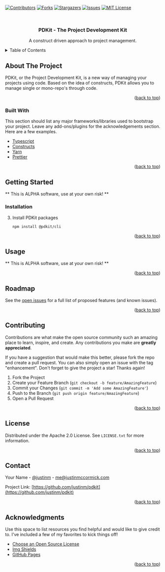 <div id="top"></div>
<!--
*** Thanks for checking out the Best-README-Template. If you have a suggestion
*** that would make this better, please fork the repo and create a pull request
*** or simply open an issue with the tag "enhancement".
*** Don't forget to give the project a star!
*** Thanks again! Now go create something AMAZING! :D
-->



<!-- PROJECT SHIELDS -->
<!--
*** I'm using markdown "reference style" links for readability.
*** Reference links are enclosed in brackets [ ] instead of parentheses ( ).
*** See the bottom of this document for the declaration of the reference variables
*** for contributors-url, forks-url, etc. This is an optional, concise syntax you may use.
*** https://www.markdownguide.org/basic-syntax/#reference-style-links
-->
[![Contributors][contributors-shield]][contributors-url]
[![Forks][forks-shield]][forks-url]
[![Stargazers][stars-shield]][stars-url]
[![Issues][issues-shield]][issues-url]
[![MIT License][license-shield]][license-url]

<!-- PROJECT LOGO -->
<br />
<div align="center">
  <h3 align="center">PDKit - The Project Development Kit</h3>
  <p align="center">
    A construct driven approach to project management.
  </p>
</div>

<!-- TABLE OF CONTENTS -->
<details>
  <summary>Table of Contents</summary>
  <ol>
    <li>
      <a href="#about-the-project">About The Project</a>
      <ul>
        <li><a href="#built-with">Built With</a></li>
      </ul>
    </li>
    <li>
      <a href="#getting-started">Getting Started</a>
      <ul>
        <li><a href="#prerequisites">Prerequisites</a></li>
        <li><a href="#installation">Installation</a></li>
      </ul>
    </li>
    <li><a href="#usage">Usage</a></li>
    <li><a href="#roadmap">Roadmap</a></li>
    <li><a href="#contributing">Contributing</a></li>
    <li><a href="#license">License</a></li>
    <li><a href="#contact">Contact</a></li>
    <li><a href="#acknowledgments">Acknowledgments</a></li>
  </ol>
</details>


## About The Project

PDKit, or the Project Development Kit, is a new way of managing your projects using code. Based on the idea of constructs,
PDKit allows you to manage single or mono-repo's through code.

<p align="right">(<a href="#top">back to top</a>)</p>


### Built With

This section should list any major frameworks/libraries used to bootstrap your project. Leave any add-ons/plugins for the acknowledgements section. Here are a few examples.

* [Typescript](https://github.com/microsoft/TypeScript)
* [Constructs](https://github.com/aws/constructs)
* [Yarn](https://yarnpkg.com/)
* [Prettier](https://prettier.io/)

<p align="right">(<a href="#top">back to top</a>)</p>



<!-- GETTING STARTED -->
## Getting Started

** This is ALPHA software, use at your own risk! **

### Installation

3. Install PDKit packages
   ```sh
   npm install @pdkit/cli
   ```

<p align="right">(<a href="#top">back to top</a>)</p>


<!-- USAGE EXAMPLES -->
## Usage

** This is ALPHA software, use at your own risk! **

<p align="right">(<a href="#top">back to top</a>)</p>


<!-- ROADMAP -->
## Roadmap

See the [open issues](https://github.com/justinm/pdkit/issues) for a full list of proposed features (and known issues).

<p align="right">(<a href="#top">back to top</a>)</p>


<!-- CONTRIBUTING -->
## Contributing

Contributions are what make the open source community such an amazing place to learn, inspire, and create. Any contributions you make are **greatly appreciated**.

If you have a suggestion that would make this better, please fork the repo and create a pull request. You can also simply open an issue with the tag "enhancement".
Don't forget to give the project a star! Thanks again!

1. Fork the Project
2. Create your Feature Branch (`git checkout -b feature/AmazingFeature`)
3. Commit your Changes (`git commit -m 'Add some AmazingFeature'`)
4. Push to the Branch (`git push origin feature/AmazingFeature`)
5. Open a Pull Request

<p align="right">(<a href="#top">back to top</a>)</p>



<!-- LICENSE -->
## License

Distributed under the Apache 2.0 License. See `LICENSE.txt` for more information.

<p align="right">(<a href="#top">back to top</a>)</p>


<!-- CONTACT -->
## Contact

Your Name - [@justinm](https://twitter.com/justinm) - me@justinmccormick.com

Project Link: [https://github.com/justinm/pdkit](https://github.com/justinm/pdkit)

<p align="right">(<a href="#top">back to top</a>)</p>



<!-- ACKNOWLEDGMENTS -->
## Acknowledgments

Use this space to list resources you find helpful and would like to give credit to. I've included a few of my favorites to kick things off!

* [Choose an Open Source License](https://choosealicense.com)
* [Img Shields](https://shields.io)
* [GitHub Pages](https://pages.github.com)

<p align="right">(<a href="#top">back to top</a>)</p>


<!-- MARKDOWN LINKS & IMAGES -->
<!-- https://www.markdownguide.org/basic-syntax/#reference-style-links -->
[contributors-shield]: https://img.shields.io/github/contributors/justinm/pdkit.svg?style=for-the-badge
[contributors-url]: https://github.com/justinm/pdkit/graphs/contributors
[forks-shield]: https://img.shields.io/github/forks/justinm/pdkit.svg?style=for-the-badge
[forks-url]: https://github.com/justinm/pdkit/network/members
[stars-shield]: https://img.shields.io/github/stars/justinm/pdkit.svg?style=for-the-badge
[stars-url]: https://github.com/justinm/pdkit/stargazers
[issues-shield]: https://img.shields.io/github/issues/justinm/pdkit.svg?style=for-the-badge
[issues-url]: https://github.com/justinm/pdkit/issues
[license-shield]: https://img.shields.io/github/license/justinm/pdkit.svg?style=for-the-badge
[license-url]: https://github.com/justinm/pdkit/blob/master/LICENSE